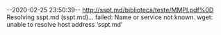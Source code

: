 --2020-02-25 23:50:39--  http://sspt.md/biblioteca/teste/MMPI.pdf%0D
Resolving sspt.md (sspt.md)... failed: Name or service not known.
wget: unable to resolve host address ‘sspt.md’
